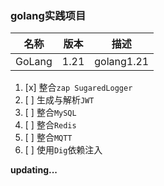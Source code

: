 ### golang实践项目

|            名称             |      版本       |      描述       |
|:-------------------------:|:-------------:|:-------------:|
|          GoLang           |     1.21      |  golang1.21   |

1. [x] 整合`zap SugaredLogger`
2. [ ] 生成与解析`JWT`
3. [ ] 整合`MySQL`
4. [ ] 整合`Redis`
5. [ ] 整合`MQTT`
6. [ ] 使用`Dig`依赖注入

**updating...**
